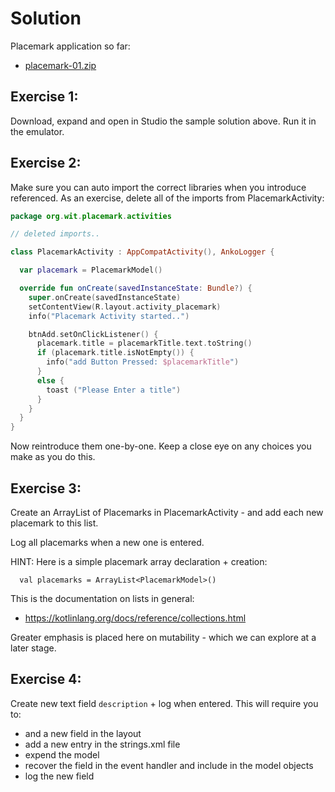 # Solution

Placemark application so far:

- [placemark-01.zip](archives/placemark-01.zip)

## Exercise 1:

Download, expand and open in Studio the sample solution above. Run it in the emulator.

## Exercise 2:

Make sure you can auto import the correct libraries when you introduce referenced. As an exercise, delete all of the imports from PlacemarkActivity:

```kotlin
package org.wit.placemark.activities

// deleted imports..

class PlacemarkActivity : AppCompatActivity(), AnkoLogger {

  var placemark = PlacemarkModel()

  override fun onCreate(savedInstanceState: Bundle?) {
    super.onCreate(savedInstanceState)
    setContentView(R.layout.activity_placemark)
    info("Placemark Activity started..")

    btnAdd.setOnClickListener() {
      placemark.title = placemarkTitle.text.toString()
      if (placemark.title.isNotEmpty()) {
        info("add Button Pressed: $placemarkTitle")
      }
      else {
        toast ("Please Enter a title")
      }
    }
  }
}
```

Now reintroduce them one-by-one. Keep a close eye on any choices you make as you do this.

## Exercise 3:

Create an ArrayList of Placemarks in PlacemarkActivity - and add each new placemark to this list.

Log all placemarks when a new one is entered.

HINT: Here is a simple placemark array declaration + creation:

```
  val placemarks = ArrayList<PlacemarkModel>()
```

This is the documentation on lists in general:

- <https://kotlinlang.org/docs/reference/collections.html>

Greater emphasis is placed here on mutability - which we can explore at a later stage.

## Exercise 4:

Create new text field `description` + log when entered. This will require you to:

- and a new field in the layout
- add a new entry in the strings.xml file
- expend the model
- recover the field in the event handler and include in the model objects
- log the new field
